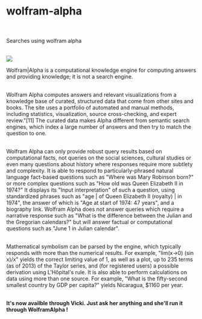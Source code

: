 # wolfram-alpha</br></br>
Searches using wolfram alpha</br></br>

<img src="https://user-images.githubusercontent.com/12821004/34327600-b1301bea-e8c8-11e7-9649-3aafe8417fc8.png">

Wolfram|Alpha is a computational knowledge engine for computing answers and providing knowledge; it is not a search engine.</br></br>

Wolfram Alpha computes answers and relevant visualizations from a knowledge base of curated, structured data that come from other sites and books. The site uses a portfolio of automated and manual methods, including statistics, visualization, source cross-checking, and expert review."[11] The curated data makes Alpha different from semantic search engines, which index a large number of answers and then try to match the question to one.</br></br>

Wolfram Alpha can only provide robust query results based on computational facts, not queries on the social sciences, cultural studies or even many questions about history where responses require more subtlety and complexity. It is able to respond to particularly-phrased natural language fact-based questions such as "Where was Mary Robinson born?" or more complex questions such as "How old was Queen Elizabeth II in 1974?" It displays its "Input interpretation" of such a question, using standardized phrases such as "age | of Queen Elizabeth II (royalty) | in 1974", the answer of which is "Age at start of 1974: 47 years", and a biography link. Wolfram Alpha does not answer queries which require a narrative response such as "What is the difference between the Julian and the Gregorian calendars?" but will answer factual or computational questions such as "June 1 in Julian calendar".</br></br>

Mathematical symbolism can be parsed by the engine, which typically responds with more than the numerical results. For example, "lim(x->0) (sin x)/x" yields the correct limiting value of 1, as well as a plot, up to 235 terms (as of 2013) of the Taylor series, and (for registered users) a possible derivation using L'Hôpital's rule. It is also able to perform calculations on data using more than one source. For example, "What is the fifty-second smallest country by GDP per capita?" yields Nicaragua, $1160 per year.</br></br>

<b>It's now availble through Vicki. Just ask her anything and she'll run it through WolframAlpha !</b>




